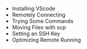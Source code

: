 * Installing VScode
* Remotely Connecting
* Trying Some Commands
* Moving Files with scp
* Setting an SSH Key
* Optimizing Remote Running
